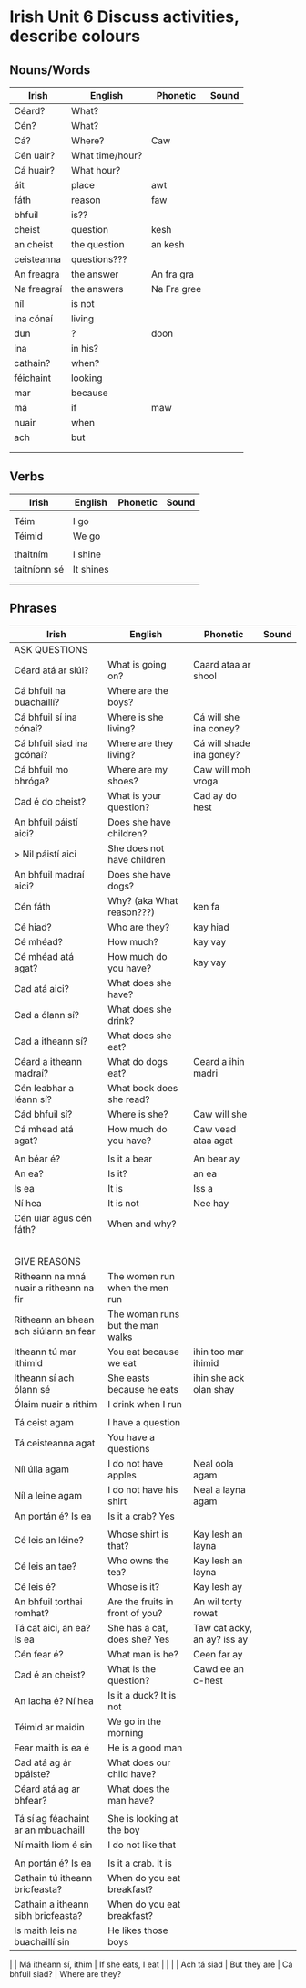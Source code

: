 # Irish Unit 6  Discuss activities, describe colours

## Nouns/Words

| Irish | English | Phonetic | Sound |
| ------| ------- | -------- | ----- |
| Céard? | What? |  |  |
| Cén? | What? |  |  |
| Cá? | Where? | Caw
| Cén uair? | What time/hour? |  |  |
| Cá huair? | What hour? |  |  |
| áit | place | awt |  |
| fáth | reason | faw |  |
| bhfuil | is?? |  |  |
| cheist | question | kesh |  | ???leniated
| an cheist | the question | an kesh |  |
| ceisteanna | questions???
| An freagra | the answer  | An fra gra |  |
| Na freagraí | the answers | Na Fra gree |  |
| níl | is not |  |  |
| ina cónaí | living |  |  |
| dun | ? | doon |  |
| ina | in his? |  |  |
| cathain? | when? |  |  |
| féichaint | looking |  |  |
| mar | because |  |  |
| má | if | maw |  |
| nuair | when |  |  |
| ach | but |  |  |
|  |  |  |  |
|  |  |  |  |

## Verbs

| Irish | English | Phonetic | Sound |
| ------| ------- | -------- |----- |
|  |  |  |  |
| Téim | I go |  |  |
| Téimid | We go |  |  |
|  |  |  |  |
| thaitním | I shine |  |  |??
| taitníonn sé | It shines |  |  |
|  |  |  |  |
|  |  |  |  |


## Phrases
| Irish | English | Phonetic | Sound |
| ------| ------- | -------- |----- |
| ASK QUESTIONS |  |  |  |
| Céard atá ar siúl? | What is going on? | Caard ataa ar shool |  |
| Cá bhfuil na buachaillí? | Where are the boys? |  |  |
| Cá bhfuil sí ina cónaí? | Where is she living? | Cá will she ina coney? |  |
| Cá bhfuil siad ina gcónaí? | Where are they living? | Cá will shade ina goney? |  |
| Cá bhfuil mo bhróga? | Where are my shoes? | Caw will moh vroga |  |
| Cad é do cheist? | What is your question? | Cad ay do hest |  |
| An bhfuil páistí aici? | Does she have children? |  |  |
|> Nil páistí aici | She does not have children |  |  |
| An bhfuil madraí aici? | Does she have dogs? |  |  |
| Cén fáth | Why? (aka What reason???) | ken fa |  |
| Cé hiad? | Who are they? | kay hiad |  |
| Cé mhéad? | How much? | kay vay |  |
| Cé mhéad atá agat? | How much do you have? | kay vay |  |
| Cad atá aici? | What does she have? |  |  |
| Cad a ólann sí? | What does she drink? |  |  |
| Cad a itheann sí? | What does she eat? |  |  |
| Céard a itheann madraí? | What do dogs eat? | Ceard a ihin madri |  |
| Cén leabhar a léann sí? | What book does she read? |  |  |
| Cád bhfuil sí? | Where is she? | Caw will she |  |
| Cá mhead atá agat? | How much do you have? | Caw vead ataa agat |  |???cé??
|  |  |  |  |
| An béar é? | Is it a bear | An bear ay |  |
| An ea? | Is it? | an ea |  |
| Is ea | It is | Iss a |  |
| Ní hea | It is not | Nee hay |  |
| Cén uiar agus cén fáth? | When and why? |  |  |
|  |  |  |  |
|  |  |  |  |
|  |  |  |  |
|  |  |  |  |
|  |  |  |  |
| GIVE REASONS |  |  |  |
| Ritheann na mná nuair a ritheann na fir | The women run when the men run |  |  |
| Ritheann an bhean ach siúlann an fear | The woman runs but the man walks |  |  |
| Itheann tú mar ithimid | You eat because we eat | ihin too mar ihimid |  |
| Itheann sí ach ólann sé | She easts because he eats | ihin she ack olan shay |  |
| Ólaim nuair a rithim | I drink when I run |  |  |
|  |  |  |  |
| Tá ceist agam | I have a question |  |  |
| Tá ceisteanna agat | You have a questions |  |  |
| Níl úlla agam| I do not have apples | Neal oola agam |  |
| Níl a leine agam| I do not have his shirt | Neal a layna agam |  |
| An portán é? Is ea | Is it a crab?  Yes |  |  |
|  |  |  |  |
| Cé leis an léine? | Whose shirt is that? | Kay lesh an layna |  |
| Cé leis an tae? | Who owns the tea? | Kay lesh an layna |  |
| Cé leis é? | Whose is it? | Kay lesh ay|  |
| An bhfuil torthai romhat? | Are the fruits in front of you? | An wil torty rowat |  |
| Tá cat aici, an ea?  Is ea | She has a cat, does she?  Yes | Taw cat acky, an ay?  iss ay |  |
| Cén fear é? | What man is he? | Ceen far ay |  |
| Cad é an cheist? | What is the question? | Cawd ee an c-hest |  |
| An lacha é?  Ní hea | Is it a duck?  It is not |  |  |
| Téimid ar maidin | We go in the morning |  |  |
| Fear maith is ea é | He is a good man
| Cad atá ag ár bpáiste? | What does our child have? |  |  |
| Céard atá ag ar bhfear? | What does the man have? |  |  |
|  |  |  |  |
| Tá sí ag féachaint ar an mbuachaill | She is looking at the boy |  |  |
| Ní maith liom é sin | I do not like that |  |  |
|  |  |  |  |
| An portán é?  Is ea | Is it a crab.  It is |  |
| Cathain tú itheann bricfeasta? | When do you eat breakfast? |  |  |
| Cathain a itheann sibh bricfeasta? | When do you eat breakfast? |  |  |
| Is maith leis na buachaillí sin | He likes those boys
|
| Má itheann sí, ithim | If she eats, I eat | | |
| Ach tá siad | But they are
| Cá bhfuil siad? | Where are they?